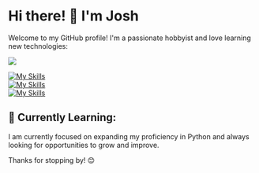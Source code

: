 # Hi there! 👋 I'm Josh

Welcome to my GitHub profile! I'm a passionate hobbyist and love learning new technologies:

![](https://komarev.com/ghpvc/?username=ItsJoshBrown&label=visitors&style=flat-square&color=ff5000)


[![My Skills](https://go-skill-icons.vercel.app/api/icons?i=php,laravel,mysql,postgres,py,pandas,cs,html,css,tailwind,js)](https://github.com/LelouchFR/skill-icons)<br>
[![My Skills](https://go-skill-icons.vercel.app/api/icons?i=git,github,postman,docker,phpstorm,datagrip,gitkraken,datadog)](https://github.com/LelouchFR/skill-icons)<br>
[![My Skills](https://go-skill-icons.vercel.app/api/icons?i=linux,cachyos,alacritty,tmux,ai,ps,figma)](https://github.com/LelouchFR/skill-icons)<br>


## 🌱 Currently Learning:

I am currently focused on expanding my proficiency in Python and always looking for opportunities to grow and improve.

Thanks for stopping by! 😊
